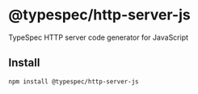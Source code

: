 # @typespec/http-server-js

TypeSpec HTTP server code generator for JavaScript

## Install

```bash
npm install @typespec/http-server-js
```
